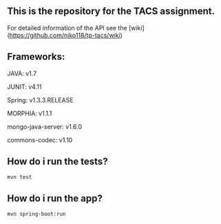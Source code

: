 ## This is the repository for the TACS assignment.

For detailed information of the API see the [wiki] (https://github.com/niko118/tp-tacs/wiki)

## Frameworks:

JAVA: v1.7

JUNIT: v4.11

Spring: v1.3.3.RELEASE

MORPHIA: v1.1.1

mongo-java-server: v1.6.0

commons-codec: v1.10

## How do i run the tests?

```
mvn test
```

## How do i run the app?

```
mvn spring-boot:run
```
